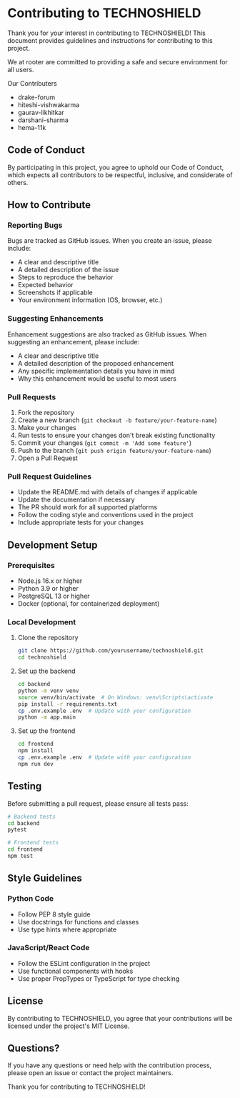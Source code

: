 # Contributing to TECHNOSHIELD

Thank you for your interest in contributing to TECHNOSHIELD! This document provides guidelines and instructions for contributing to this project.

We at rooter are committed to providing a safe and secure environment for all users.

Our Contributers

- drake-forum
- hiteshi-vishwakarma
- gaurav-likhitkar
- darshani-sharma
- hema-11k

## Code of Conduct

By participating in this project, you agree to uphold our Code of Conduct, which expects all contributors to be respectful, inclusive, and considerate of others.

## How to Contribute

### Reporting Bugs

Bugs are tracked as GitHub issues. When you create an issue, please include:

- A clear and descriptive title
- A detailed description of the issue
- Steps to reproduce the behavior
- Expected behavior
- Screenshots if applicable
- Your environment information (OS, browser, etc.)

### Suggesting Enhancements

Enhancement suggestions are also tracked as GitHub issues. When suggesting an enhancement, please include:

- A clear and descriptive title
- A detailed description of the proposed enhancement
- Any specific implementation details you have in mind
- Why this enhancement would be useful to most users

### Pull Requests

1. Fork the repository
2. Create a new branch (`git checkout -b feature/your-feature-name`)
3. Make your changes
4. Run tests to ensure your changes don't break existing functionality
5. Commit your changes (`git commit -m 'Add some feature'`)
6. Push to the branch (`git push origin feature/your-feature-name`)
7. Open a Pull Request

### Pull Request Guidelines

- Update the README.md with details of changes if applicable
- Update the documentation if necessary
- The PR should work for all supported platforms
- Follow the coding style and conventions used in the project
- Include appropriate tests for your changes

## Development Setup

### Prerequisites

- Node.js 16.x or higher
- Python 3.9 or higher
- PostgreSQL 13 or higher
- Docker (optional, for containerized deployment)

### Local Development

1. Clone the repository
   ```bash
   git clone https://github.com/yourusername/technoshield.git
   cd technoshield
   ```

2. Set up the backend
   ```bash
   cd backend
   python -m venv venv
   source venv/bin/activate  # On Windows: venv\Scripts\activate
   pip install -r requirements.txt
   cp .env.example .env  # Update with your configuration
   python -m app.main
   ```

3. Set up the frontend
   ```bash
   cd frontend
   npm install
   cp .env.example .env  # Update with your configuration
   npm run dev
   ```

## Testing

Before submitting a pull request, please ensure all tests pass:

```bash
# Backend tests
cd backend
pytest

# Frontend tests
cd frontend
npm test
```

## Style Guidelines

### Python Code

- Follow PEP 8 style guide
- Use docstrings for functions and classes
- Use type hints where appropriate

### JavaScript/React Code

- Follow the ESLint configuration in the project
- Use functional components with hooks
- Use proper PropTypes or TypeScript for type checking

## License

By contributing to TECHNOSHIELD, you agree that your contributions will be licensed under the project's MIT License.

## Questions?

If you have any questions or need help with the contribution process, please open an issue or contact the project maintainers.

Thank you for contributing to TECHNOSHIELD!